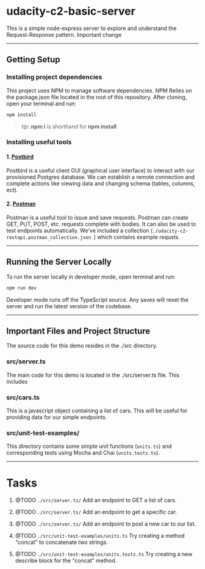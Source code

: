 # udacity-c2-basic-server

This is a simple node-express server to explore and understand the Request-Response pattern.
Important change

***
## Getting Setup

### Installing project dependencies

This project uses NPM to manage software dependencies. NPM Relies on the package.json file located in the root of this repository. After cloning, open your terminal and run:
```bash
npm install
```
>_tip_: **npm i** is shorthand for **npm install**

### Installing useful tools
#### 1. [Postbird](https://github.com/paxa/postbird)
Postbird is a useful client GUI (graphical user interface) to interact with our provisioned Postgres database. We can establish a remote connection and complete actions like viewing data and changing schema (tables, columns, ect).

#### 2. [Postman](https://www.getpostman.com/downloads/)
Postman is a useful tool to issue and save requests. Postman can create GET, PUT, POST, etc. requests complete with bodies. It can also be used to test endpoints automatically. We've included a collection (`./udacity-c2-restapi.postman_collection.json `) which contains example requsts.

***

## Running the Server Locally
To run the server locally in developer mode, open terminal and run:
```bash
npm run dev
```

Developer mode runs off the TypeScript source. Any saves will reset the server and run the latest version of the codebase. 

***
## Important Files and Project Structure

The source code for this demo resides in the ./src directory.

### src/server.ts
The main code for this demo is located in the ./src/server.ts file. This includes 

### src/cars.ts
This is a javascript object containing a list of cars. This will be useful for providing data for our simple endpoints.

### src/unit-test-examples/
This directory contains some simple unit functions (`units.ts`) and corresponding tests using Mocha and Chai (`units.tests.ts`).

***
# Tasks
1. @TODO `./src/server.ts/`
Add an endpoint to GET a list of cars.

2. @TODO `./src/server.ts/` 
Add an endpoint to get a specific car.

3. @TODO `./src/server.ts/` 
Add an endpoint to post a new car to our list.

4. @TODO `./src/unit-test-examples/units.ts`
Try creating a method "concat" to concatenate two strings.

5. @TODO `./src/unit-test-examples/units.tests.ts`
Try creating a new describe block for the "concat" method.

